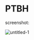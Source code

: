 # PTBH
screenshot:

![untitled-1](https://cloud.githubusercontent.com/assets/22513100/25299155/71bc73e6-2726-11e7-8b93-53ec8cb4741b.png)
